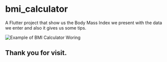 # bmi_calculator

A Flutter project that show us the Body Mass Index we present with the data we enter and also it gives us some tips.

![Example of BMI Calculator Woring](https://media.giphy.com/media/mFw7hMwqnOfCskhi9l/giphy.gif)

## Thank you for visit.
